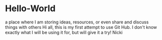 # Hello-World
a place where I am storing ideas, resources, or even share and discuss things with others
Hi all, this is my first attempt to use Git Hub.  I don't know exactly what I will be using it for, but will give it a try!
Nicki
